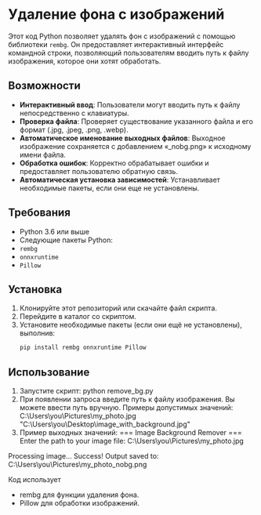 # Удаление фона с изображений

Этот код Python позволяет удалять фон с изображений с помощью библиотеки `rembg`. Он предоставляет интерактивный интерфейс командной строки, позволяющий пользователям вводить путь к файлу изображения, которое они хотят обработать.

## Возможности

- **Интерактивный ввод**: Пользователи могут вводить путь к файлу непосредственно с клавиатуры.
- **Проверка файла**: Проверяет существование указанного файла и его формат (.jpg, .jpeg, .png, .webp).
- **Автоматическое именование выходных файлов**: Выходное изображение сохраняется с добавлением «_nobg.png» к исходному имени файла.
- **Обработка ошибок**: Корректно обрабатывает ошибки и предоставляет пользователю обратную связь.
- **Автоматическая установка зависимостей**: Устанавливает необходимые пакеты, если они еще не установлены.

## Требования
- Python 3.6 или выше
- Следующие пакеты Python:
- `rembg`
- `onnxruntime`
- `Pillow`

## Установка
1. Клонируйте этот репозиторий или скачайте файл скрипта.
2. Перейдите в каталог со скриптом.
3. Установите необходимые пакеты (если они ещё не установлены), выполнив:
   ```bash
   pip install rembg onnxruntime Pillow

## Использование
1. Запустите скрипт:
python remove_bg.py
2. При появлении запроса введите путь к файлу изображения. Вы можете ввести путь вручную. Примеры допустимых значений:
C:\Users\you\Pictures\my_photo.jpg
"C:\Users\you\Desktop\image_with_background.jpg"
3. Пример выходных значений:
=== Image Background Remover ===
Enter the path to your image file: C:\Users\you\Pictures\my_photo.jpg

Processing image...
Success! Output saved to: C:\Users\you\Pictures\my_photo_nobg.png

Код использует
- rembg для функции удаления фона.
- Pillow для обработки изображений.








